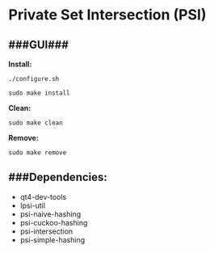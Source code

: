 # Private Set Intersection (PSI)
###GUI###
---
__Install:__
```
./configure.sh
```
```
sudo make install
```
__Clean:__ 
```
sudo make clean
```

__Remove:__ 
```
sudo make remove
```


###Dependencies:
---
* qt4-dev-tools
* lpsi-util
* psi-naive-hashing
* psi-cuckoo-hashing
* psi-intersection
* psi-simple-hashing
